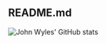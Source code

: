 ## README.md

![John Wyles' GitHub stats](https://github-readme-stats.vercel.app/api?username=johnwyles&show_icons=true&theme=tokyonight)
